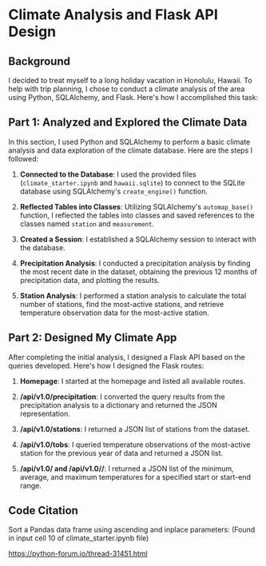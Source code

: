 # Climate Analysis and Flask API Design

## Background

I decided to treat myself to a long holiday vacation in Honolulu, Hawaii. To help with trip planning, I chose to conduct a climate analysis of the area using Python, SQLAlchemy, and Flask. Here's how I accomplished this task:

## Part 1: Analyzed and Explored the Climate Data

In this section, I used Python and SQLAlchemy to perform a basic climate analysis and data exploration of the climate database. Here are the steps I followed:

1. **Connected to the Database**: I used the provided files (`climate_starter.ipynb` and `hawaii.sqlite`) to connect to the SQLite database using SQLAlchemy's `create_engine()` function.

2. **Reflected Tables into Classes**: Utilizing SQLAlchemy's `automap_base()` function, I reflected the tables into classes and saved references to the classes named `station` and `measurement`.

3. **Created a Session**: I established a SQLAlchemy session to interact with the database.

4. **Precipitation Analysis**: I conducted a precipitation analysis by finding the most recent date in the dataset, obtaining the previous 12 months of precipitation data, and plotting the results.

5. **Station Analysis**: I performed a station analysis to calculate the total number of stations, find the most-active stations, and retrieve temperature observation data for the most-active station.

## Part 2: Designed My Climate App

After completing the initial analysis, I designed a Flask API based on the queries developed. Here's how I designed the Flask routes:

1. **Homepage**: I started at the homepage and listed all available routes.

2. **/api/v1.0/precipitation**: I converted the query results from the precipitation analysis to a dictionary and returned the JSON representation.

3. **/api/v1.0/stations**: I returned a JSON list of stations from the dataset.

4. **/api/v1.0/tobs**: I queried temperature observations of the most-active station for the previous year of data and returned a JSON list.

5. **/api/v1.0/<start> and /api/v1.0/<start>/<end>**: I returned a JSON list of the minimum, average, and maximum temperatures for a specified start or start-end range.

## Code Citation

Sort a Pandas data frame using ascending and inplace parameters:
(Found in input cell 10 of climate_starter.ipynb file)

https://python-forum.io/thread-31451.html
